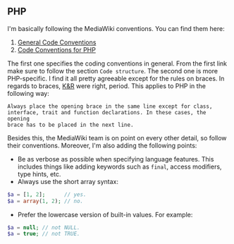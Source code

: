 
## PHP

I'm basically following the MediaWiki conventions. You can find them here:

1. [General Code Conventions](http://www.mediawiki.org/wiki/Manual:Coding_conventions)
2. [Code Conventions for PHP](http://www.mediawiki.org/wiki/Manual:Coding_conventions/PHP)

The first one specifies the coding conventions in general. From the first link
make sure to follow the section `Code structure`. The second one is more
PHP-specific. I find it all pretty agreeable except for the rules on braces.
In regards to braces, [K&R](https://en.wikipedia.org/wiki/Indent_style#K.26R_style)
were right, period. This applies to PHP in the following way:

    Always place the opening brace in the same line except for class,
    interface, trait and function declarations. In these cases, the opening
    brace has to be placed in the next line.

Besides this, the MediaWiki team is on point on every other detail, so follow
their conventions. Moreover, I'm also adding the following points:

- Be as verbose as possible when specifying language features. This includes
things like adding keywords such as `final`, access modifiers, type hints, etc.
- Always use the short array syntax:

```php
$a = [1, 2];      // yes.
$a = array(1, 2); // no.
```

- Prefer the lowercase version of built-in values. For example:

```php
$a = null; // not NULL.
$a = true; // not TRUE.
```

